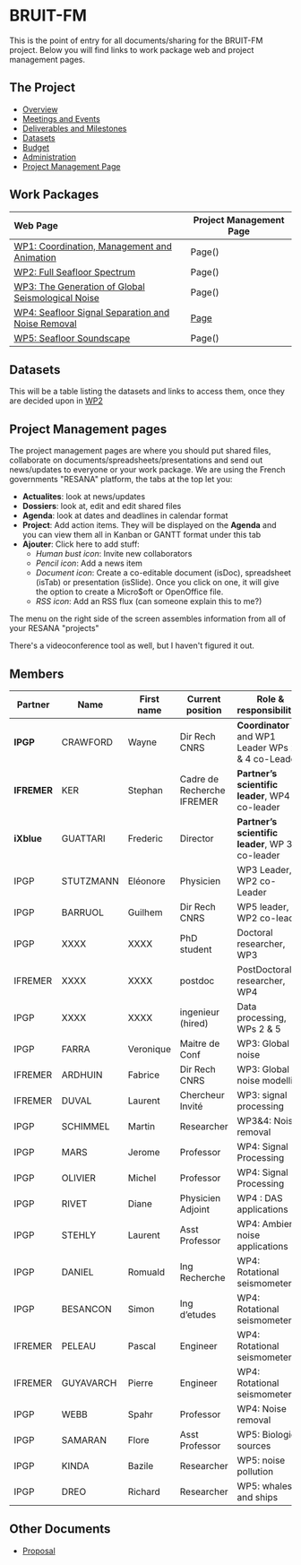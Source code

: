 # BRUIT-FM

This is the point of entry for all documents/sharing for the BRUIT-FM project.  Below you will find links to work package web and project management pages.  

## The Project

- [Overview](overview.md)
- [Meetings and Events](meetings-events.md)
- [Deliverables and Milestones](deliverables-milestones.md)
- [Datasets](datasets.md)
- [Budget](budget.md)
- [Administration](administration.md)
- [Project Management Page](https://resana.numerique.gouv.fr/public/perimetre/consulter/121414#)

## Work Packages

| Web Page         | Project Management Page |
| :--------------- | ---------- |
| [WP1: Coordination, Management and Animation](WP1.md)  | Page() |
| [WP2: Full Seafloor Spectrum](WP2.md)  | Page() |
| [WP3: The Generation of Global Seismological Noise](WP3.md)  | Page() |
| [WP4: Seafloor Signal Separation and Noise Removal](WP4.md)  | [Page](https://resana.numerique.gouv.fr/public/perimetre/consulter/121579#) |
| [WP5: Seafloor Soundscape](WP5.md)  | Page() |

## Datasets

This will be a table listing the datasets and links to access them, once they are decided upon in [WP2](WP2.md)

## Project Management pages
The project management pages are where you should put shared files, collaborate on documents/spreadsheets/presentations and send out news/updates to everyone or your work package.  We are using the French governments "RESANA" platform, the tabs at the top let you:
- **Actualites**: look at news/updates 
- **Dossiers**: look at, edit and edit shared files
- **Agenda**: look at dates and deadlines in calendar format
- **Project**: Add action items.  They will be displayed on the **Agenda** and you can view them all in Kanban or GANTT format under this tab
- **Ajouter**: Click here to add stuff:
    - *Human bust icon*: Invite new collaborators
    - *Pencil icon*: Add a news item
    - *Document icon*: Create a co-editable document (isDoc), spreadsheet (isTab) or presentation (isSlide).
      Once you click on one, it will give the option to create a Micro$oft or OpenOffice file.
    - *RSS icon*: Add an RSS flux (can someone explain this to me?)

The menu on the right side of the screen assembles information from all of your RESANA "projects"

There's a videoconference tool as well, but I haven't figured it out.

## Members

| Partner | Name | First name| Current position | Role & responsibilities | Involvement (PM) |
| ------- | ---- | --------- | ---------------- | ----------------------- | ---------------- | 
| **IPGP**| CRAWFORD| Wayne| Dir Rech CNRS| **Coordinator** and WP1 Leader WPs 2 & 4 co-Leader| 21 | 
| **IFREMER**| KER| Stephan| Cadre de Recherche IFREMER| **Partner’s scientific leader**, WP4 co-leader| 12 | 
| **iXblue**| GUATTARI| Frederic| Director| **Partner’s scientific leader**, WP 3.3 co-leader| 2.5 |
| IPGP| STUTZMANN| Eléonore| Physicien| WP3 Leader, WP2 co-Leader| 18 |
| IPGP| BARRUOL| Guilhem| Dir Rech CNRS| WP5 leader, WP2 co-leader| 18 |
| IPGP| XXXX| XXXX| PhD student| Doctoral researcher, WP3| 36 |
| IFREMER| XXXX| XXXX| postdoc| PostDoctoral researcher, WP4| 18 |
| IPGP| XXXX| XXXX| ingenieur (hired)| Data processing, WPs 2 & 5| 20 |
| IPGP| FARRA| Veronique| Maitre de Conf| WP3: Global noise| 4 |
| IFREMER| ARDHUIN| Fabrice| Dir Rech CNRS| WP3: Global noise modelling| 2 |
| IFREMER| DUVAL| Laurent| Chercheur Invité| WP3: signal processing| 2 |
| IPGP| SCHIMMEL| Martin| Researcher| WP3&4: Noise removal| 4.7 |
| IPGP| MARS| Jerome| Professor| WP4: Signal Processing| 2 |
| IPGP| OLIVIER| Michel| Professor| WP4: Signal Processing| 2 |
| IPGP| RIVET| Diane| Physicien Adjoint| WP4 : DAS applications| 2 |
| IPGP| STEHLY| Laurent| Asst Professor| WP4: Ambient noise applications| 2 |
| IPGP| DANIEL| Romuald| Ing Recherche| WP4: Rotational seismometer| 2 |
| IPGP| BESANCON| Simon| Ing d’etudes| WP4: Rotational seismometer| 2 |
| IFREMER| PELEAU| Pascal| Engineer| WP4: Rotational seismometer| 2 |
| IFREMER| GUYAVARCH| Pierre| Engineer| WP4: Rotational seismometer| 2 |
| IPGP| WEBB| Spahr| Professor| WP4: Noise removal| 1.5 |
| IPGP| SAMARAN| Flore| Asst Professor| WP5: Biological sources| 3.5 |
| IPGP| KINDA| Bazile| Researcher| WP5: noise pollution| 3.5 |
| IPGP| DREO | Richard | Researcher | WP5: whales and ships | ??? |

## Other Documents
- [Proposal](aapg-anr-2021-full_proposal_BRUITFM.pdf)

